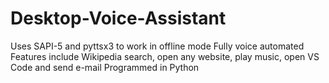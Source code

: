 # Desktop-Voice-Assistant
Uses SAPI-5 and pyttsx3 to work in offline mode
Fully voice automated
Features include Wikipedia search, open any website, play music, open VS Code and send e-mail
Programmed in Python
